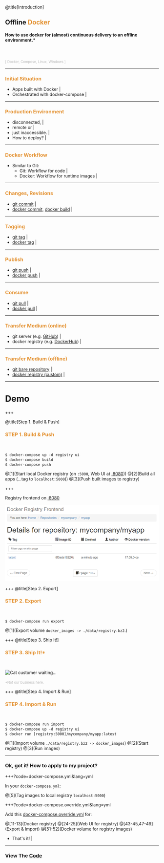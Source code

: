 @title[Introduction]
## Offline <span style="color: #e49436">Docker</span>

#### How to use docker for (almost) continuous delivery to an offline environment.*
<br>
<br>
<span style="color: #bbb; font-size: 80%">[ Docker, Compose, Linux, Windows ]</span>

---

### <span style="color: #e49436">Initial Situation</span>

- Apps built with Docker |
- Orchestrated with docker-compose |

---

### <span style="color: #e49436">Production Environment</span>

- disconnected, | 
- remote or |
- just inaccessible. |
- How to deploy? |

---

### <span style="color: #e49436">Docker Workflow</span>

- Similar to Git:
  - Git: Workflow for code |
  - Docker: Workflow for runtime images |

---
<!-- .slide: data-background-transition="none" -->
### <span style="color: #e49436">Changes, Revisions</span>

- [git commit](https://git-scm.com/docs/git-commit) |
- [docker commit](https://docs.docker.com/engine/reference/commandline/commit/), [docker build](https://docs.docker.com/engine/reference/commandline/build/) |

---

### <span style="color: #e49436">Tagging</span>

- [git tag](https://git-scm.com/docs/git-tag) |
- [docker tag](https://docs.docker.com/engine/reference/commandline/tag/) |

---

### <span style="color: #e49436">Publish</span>

- [git push](https://git-scm.com/docs/git-push) |
- [docker push](https://docs.docker.com/engine/reference/commandline/push/) |

---

### <span style="color: #e49436">Consume</span>

- [git pull](https://git-scm.com/docs/git-pull) |
- [docker pull](https://docs.docker.com/engine/reference/commandline/pull/) |

---

### <span style="color: #e49436">Transfer Medium (online)</span>

- git server (e.g. [GitHub](https://github.com/)) |
- docker registry (e.g. [DockerHub](https://hub.docker.com/)) |

---

### <span style="color: #e49436">Transfer Medium (offline)</span>

- [git bare repository](https://git-scm.com/book/en/v2/Git-on-the-Server-Getting-Git-on-a-Server) |
- [docker registry (custom)](https://docs.docker.com/registry/) |

---

# Demo

+++

@title[Step 1. Build & Push]

### <span style="color: #e49436">STEP 1. Build & Push</span>
<br>

```console
$ docker-compose up -d registry ui
$ docker-compose build
$ docker-compose push
```

@[1](Start local Docker registry (on `:5000`, Web UI at [:8080](http://localhost:8080)))
@[2](Build all apps (...tag to `localhost:5000`))
@[3](Push built images to registry)

+++

Registry frontend on [:8080](http://localhost:8080)

![See docker images](images/ui-02-pushed.png)

+++
@title[Step 2. Export]

### <span style="color: #e49436">STEP 2. Export</span>
<br>

```console
$ docker-compose run export
```

@[1](Export volume `docker_images -> ./data/registry.bz2`.)

+++
@title[Step 3. Ship It!]

### <span style="color: #e49436">STEP 3. Ship It!*</span>
<br>

![Cat customer waiting...](https://media.giphy.com/media/dw2jpsey5a5I4/giphy.gif)

<span style="color: #bbb; font-size: 80%">*Not our business here.</span>

+++
@title[Step 4. Import & Run]

### <span style="color: #e49436">STEP 4. Import & Run</span>
<br>

```console
$ docker-compose run import
$ docker-compose up -d registry ui
$ docker run [registry:5000]/mycompany/myapp:latest
```

@[1](Import volume `./data/registry.bz2 -> docker_images`)
@[2](Start registry)
@[3](Run images)

---

### Ok, got it! How to apply to my project?

+++?code=docker-compose.yml&lang=yml

In your `docker-compose.yml`:

@[5](Tag images to local registry `localhost:5000`)

+++?code=docker-compose.override.yml&lang=yml

Add this [docker-compose.override.yml](https://github.com/awesome-inc/docker-deploy-offline/blob/master/docker-compose.override.yml) for:

@[11-13](Docker registry)
@[24-25](Web UI for registry)
@[43-45,47-49](Export & Import)
@[51-52](Docker volume for registry images)

- That's it! |

---

### View The <a target="_blank" href="https://github.com/awesome-inc/docker-deploy-offline">Code</a>
